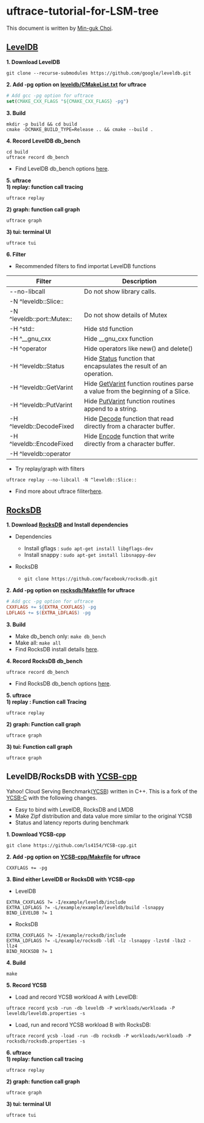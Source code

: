 # uftrace-tutorial-for-LSM-tree

This document is written by [Min-guk Choi](https://github.com/korea-choi).

## [LevelDB](https://github.com/google/leveldb)
**1. Download LevelDB**  
```
git clone --recurse-submodules https://github.com/google/leveldb.git
```

**2. Add -pg option on [leveldb/CMakeList.txt](https://github.com/google/leveldb/blob/main/CMakeLists.txt) for uftrace**  
``` cmake
# Add gcc -pg option for uftrace
set(CMAKE_CXX_FLAGS "${CMAKE_CXX_FLAGS} -pg")
```

**3. Build**
  ```
  mkdir -p build && cd build
  cmake -DCMAKE_BUILD_TYPE=Release .. && cmake --build .
  ```

**4. Record LevelDB db_bench**
  ```
  cd build
  uftrace record db_bench
  ```
  - Find LevelDB db_bench options [here](https://github.com/google/leveldb/blob/main/benchmarks/db_bench.cc).

**5. uftrace**  
**1) replay: function call tracing**  
  ```
  uftrace replay
  ```

**2) graph: function call graph**  
  ```
  uftrace graph
  ```

**3) tui: terminal UI**  
  ```
  uftrace tui
  ```
**6. Filter**  
  - Recommended filters to find importat LevelDB functions

|Filter|Description|
|---|---|
|--no-libcall|Do not show library calls.|
|-N ^leveldb::Slice::||
|-N ^leveldb::port::Mutex::|Do not show details of Mutex|
|-H ^std::|Hide std function |
|-H ^__gnu_cxx|Hide __gnu_cxx function|
|-H ^operator|Hide operators like new() and delete()|
|-H ^leveldb::Status|Hide [Status](https://github.com/google/leveldb/blob/main/include/leveldb/status.h) function that encapsulates the result of an operation.|
|-H ^leveldb::GetVarint|Hide [GetVarint](https://github.com/google/leveldb/blob/main/util/coding.h) function routines parse a value from the beginning of a Slice.|
|-H ^leveldb::PutVarint|Hide [PutVarint](https://github.com/google/leveldb/blob/main/util/coding.h) function routines append to a string.|
|-H ^leveldb::DecodeFixed|Hide [Decode](https://github.com/google/leveldb/blob/main/util/coding.h) function that read directly from a character buffer.|
|-H ^leveldb::EncodeFixed|Hide [Encode](https://github.com/google/leveldb/blob/main/util/coding.h) function that write directly from a character buffer.|
|-H ^leveldb::operator||
  
  - Try replay/graph with filters
  ```
  uftrace replay --no-libcall -N ^leveldb::Slice::
  ```

  - Find more about uftrace filiter[here](https://github.com/namhyung/uftrace/wiki/Filters).  

## [RocksDB](https://github.com/facebook/rocksdb)
**1. Download [RocksDB](https://github.com/facebook/rocksdb/blob/main/INSTALL.md) and Install dependencies**
* Dependencies
  - Install gflags : `sudo apt-get install libgflags-dev`
  - Install snappy : `sudo apt-get install libsnappy-dev`

* RocksDB
  - `git clone https://github.com/facebook/rocksdb.git`

**2. Add -pg option on [rocksdb/Makefile](https://github.com/facebook/rocksdb/blob/main/CMakeLists.txt) for uftrace**
  ``` Makefile
  # Add gcc -pg option for uftrace
  CXXFLAGS += ${EXTRA_CXXFLAGS} -pg
  LDFLAGS += $(EXTRA_LDFLAGS) -pg
  ```

**3. Build**
  - Make db_bench only: `make db_bench`
  - Make all: `make all`
  - Find RocksDB install details [here](https://github.com/facebook/rocksdb/wiki/Benchmarking-tools).  
  
**4. Record RocksDB db_bench**
  ```
  uftrace record db_bench
  ```
  - Find RocksDB db_bench options [here](https://github.com/facebook/rocksdb/blob/main/INSTALL.md).  

**5. uftrace**  
**1) replay : Function call Tracing**  
```
uftrace replay
```

**2) graph: Function call graph**  
```
uftrace graph
```

**3) tui: Function call graph**  
```
uftrace graph
```
## LevelDB/RocksDB with [YCSB-cpp](https://github.com/ls4154/YCSB-cpp/)
Yahoo! Cloud Serving Benchmark([YCSB](https://github.com/brianfrankcooper/YCSB/wiki)) written in C++.
This is a fork of the [YCSB-C](https://github.com/basicthinker/YCSB-C) with the following changes.
 
 * Easy to bind with LevelDB, RocksDB and LMDB
 * Make Zipf distribution and data value more similar to the original YCSB
 * Status and latency reports during benchmark


**1. Download YCSB-cpp**
```
git clone https://github.com/ls4154/YCSB-cpp.git
```

**2. Add -pg option on [YCSB-cpp/Makefile](https://github.com/ls4154/YCSB-cpp/blob/master/Makefile) for uftrace**
```Make
CXXFLAGS += -pg
```

**3. Bind either LevelDB or RocksDB with YCSB-cpp**
* LevelDB
```Make
EXTRA_CXXFLAGS ?= -I/example/leveldb/include
EXTRA_LDFLAGS ?= -L/example/example/leveldb/build -lsnappy
BIND_LEVELDB ?= 1
```
* RocksDB
```Make
EXTRA_CXXFLAGS ?= -I/example/rocksdb/include
EXTRA_LDFLAGS ?= -L/example/rocksdb -ldl -lz -lsnappy -lzstd -lbz2 -llz4
BIND_ROCKSDB ?= 1
```

**4. Build**
```
make
```

**5. Record YCSB**
- Load and record YCSB workload A with LevelDB:
```
uftrace record ycsb -run -db leveldb -P workloads/workloada -P leveldb/leveldb.properties -s
```
- Load, run and record YCSB workload B with RocksDB:
```
uftrace record ycsb -load -run -db rocksdb -P workloads/workloadb -P rocksdb/rocksdb.properties -s
```

**6. uftrace**  
**1) replay: function call tracing**  
  ```
  uftrace replay
  ```

**2) graph: function call graph**  
  ```
  uftrace graph
  ```

**3) tui: terminal UI**  
  ```
  uftrace tui
  ```


